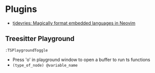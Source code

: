 # Plugins


* [tjdevries: Magically format embedded languages in Neovim](https://www.youtube.com/watch?v=v3o9YaHBM4Q&t=340s)

## Treesitter Playground

`:TSPlaygroundToggle`

* Press 'o' in playground window to open a buffer to run ts functions
* `(type_of_node) @variable_name`
